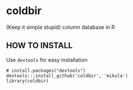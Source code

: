 coldbir
=======

(Keep it simple stupid) column database in R

## HOW TO INSTALL

Use `devtools` for easy installation

    # install.packages("devtools")
    devtools:::install_github('coldbir', 'mikula')
    library(coldbir)
